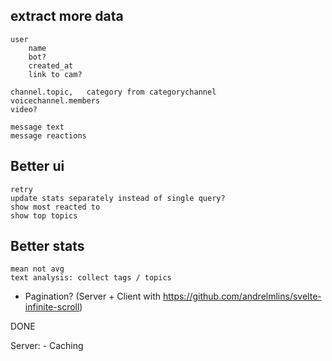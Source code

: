 ## extract more data

	user
		name
		bot?
		created_at
		link to cam?

	channel.topic,   category from categorychannel
	voicechannel.members
	video?

	message text
	message reactions


## Better ui
	retry
	update stats separately instead of single query?
	show most reacted to
	show top topics

## Better stats
	mean not avg
	text analysis: collect tags / topics


- Pagination? (Server + Client with https://github.com/andrelmlins/svelte-infinite-scroll)



DONE

Server:
    - Caching
